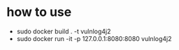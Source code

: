 # how to use
* sudo docker build . -t vulnlog4j2
* sudo docker run -it -p 127.0.0.1:8080:8080 vulnlog4j2
